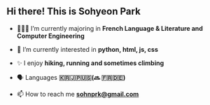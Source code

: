 <h2 align="left">Hi there! This is Sohyeon Park</h2>


- 👩🏻‍🎓 I’m currently majoring in **French Language & Literature and Computer Engineering**

- 🧩 I’m currently interested in **python, html, js, css**

- ✨ I enjoy **hiking, running and sometimes climbing**

- 🗣️ Languages **🇰🇷🇯🇵🇺🇸(🔜 🇫🇷🇩🇪)**

- 📫 How to reach me **sohnprk@gmail.com**



<p align="left">
</p>
 
